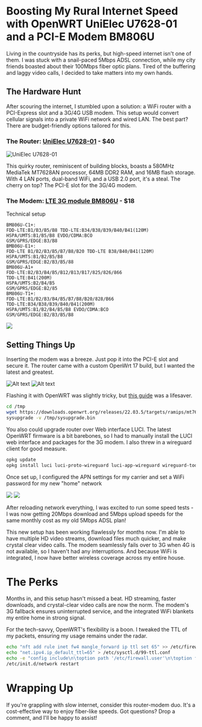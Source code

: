 # Boosting My Rural Internet Speed with OpenWRT UniElec U7628-01 and a PCI-E Modem BM806U

Living in the countryside has its perks, but high-speed internet isn't one of them. I was stuck with a snail-paced 5Mbps ADSL connection, while my city friends boasted about their 100Mbps fiber optic plans. Tired of the buffering and laggy video calls, I decided to take matters into my own hands.

## The Hardware Hunt

After scouring the internet, I stumbled upon a solution: a WiFi router with a PCI-Express slot and a 3G/4G USB modem. This setup would convert cellular signals into a private WiFi network and wired LAN. The best part? There are budget-friendly options tailored for this.

### The Router: [UniElec U7628-01](https://aliexpress.ru/item/32816981605.html?spm=a2g2w.orderdetail.0.0.41334aa6mFtUZ1&sku_id=64789943590) - $40

![UniElec U7628-01](../img/48025c73-82f1-4163-b1e8-5cbe05a80a89.webp)

This quirky router, reminiscent of building blocks, boasts a 580MHz MediaTek MT7628AN processor, 64MB DDR2 RAM, and 16MB flash storage. With 4 LAN ports, dual-band WiFi, and a USB 2.0 port, it's a steal. The cherry on top? The PCI-E slot for the 3G/4G modem.

### The Modem: [LTE 3G module BM806U](https://aliexpress.ru/item/1005003907236172.html?spm=a2g2w.orderdetail.0.0.7ce34aa6s8FTbg&sku_id=12000027436374057) - $18

Technical setup
```
BM806U-C1+:
FDD-LTE:B1/B3/B5/B8 TDD-LTE:B34/B38/B39/B40/B41(120M)
HSPA/UMTS:B1/B5/B8 EVDO/CDMA:BCO
GSM/GPRS/EDGE:B3/B8
BMB06U-E1+:
FDD-LTE B1/B2/B3/B5/B7/B8/B20 TDD-LTE B38/B40/B41(120M)
HSPA/UMTS:B1/B2/B5/B8
GSM/GPRS/EDGE:B2/B3/B5/88
BM806U-A1+
FDD-LTE:B2/B3/B4/B5/B12/B13/B17/825/826/866
TDD-LTE:B41(200M)
HSPA/UMTS:B2/B4/B5
GSM/GPRS/EDGE:B2/85
BM806U-T1+:
FDD-LTE:B1/B2/B3/B4/B5/B7/B8/B20/828/B66
TDD-LTE:B34/B38/B39/B40/B41(200M)
HSPA/UMTS:B1/B2/B4/B5/B8 EVDO/CDMA:BCO
GSM/GPRS/EDGE:B2/B3/B5/B8
```

![](../img/d2522b1a-0b8c-47e7-a290-27291786572c.webp)

## Setting Things Up

Inserting the modem was a breeze. Just pop it into the PCI-E slot and secure it. The router came with a custom OpenWrt 17 build, but I wanted the latest and greatest.

![Alt text](../img/f9fa7e02-f299-42c8-9132-234ac3020672.webp)
![Alt text](../img/001ccfb1-8603-4f5d-b87b-998f5bd33be1.webp)

Flashing it with OpenWRT was slightly tricky, but [this guide](https://openwrt.org/toh/unielec/u7628-01) was a lifesaver.

```bash
cd /tmp
wget https://downloads.openwrt.org/releases/22.03.5/targets/ramips/mt76x8/openwrt-22.03.5-ramips-mt76x8-unielec_u7628-01-16m-squashfs-sysupgrade.bin -O sysupgrade.bin
sysupgrade -v /tmp/sysupgrade.bin
```

You also could upgrade router over Web interface LUCI.
The latest OpenWRT firmware is a bit barebones, so I had to manually install the LUCI web interface and packages for the 3G modem. I also threw in a wireguard client for good measure.

```bash
opkg update
opkg install luci luci-proto-wireguard luci-app-wireguard wireguard-tools kmod-usb-net-cdc-ether usb-modeswitch luci-proto-3g comgt kmod-usb-serial kmod-usb-serial-option kmod-usb-serial-wwan chat
```

Once set up, I configured the APN settings for my carrier and set a WiFi password for my new "home" network

![](../img/d5cb866e-86fd-46df-859c-54c45c74aaad.webp)
![](../img/0f7cc48a-7cab-443f-8961-78c592922c40.webp)

After reloading network everything, I was excited to run some speed tests - I was now getting 20Mbps download and 5Mbps upload speeds for the same monthly cost as my old 5Mbps ADSL plan!

This new setup has been working flawlessly for months now. I'm able to have multiple HD video streams, download files much quicker, and make crystal clear video calls. The modem seamlessly fails over to 3G when 4G is not available, so I haven't had any interruptions. And because WiFi is integrated, I now have better wireless coverage across my entire house.

# The Perks

Months in, and this setup hasn't missed a beat. HD streaming, faster downloads, and crystal-clear video calls are now the norm. The modem's 3G fallback ensures uninterrupted service, and the integrated WiFi blankets my entire home in strong signal.

For the tech-savvy, OpenWRT's flexibility is a boon. I tweaked the TTL of my packets, ensuring my usage remains under the radar.

```bash
echo "nft add rule inet fw4 mangle_forward ip ttl set 65" >> /etc/firewall.user
echo "net.ipv4.ip_default_ttl=65" > /etc/sysctl.d/99-ttl.conf
echo -e "config include\n\toption path '/etc/firewall.user'\n\toption fw4_compatible '1'" >> /etc/config/firewall
/etc/init.d/network restart
```

# Wrapping Up

If you're grappling with slow internet, consider this router-modem duo. It's a cost-effective way to enjoy fiber-like speeds. Got questions? Drop a comment, and I'll be happy to assist!
